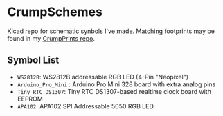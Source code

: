 CrumpSchemes
============
Kicad repo for schematic synbols I've made. Matching footprints may be found in my [CrumpPrints repo](https://github.com/tylercrumpton/CrumpPrints.pretty).

Symbol List
--------------
* `WS2812B`: WS2812B addressable RGB LED (4-Pin "Neopixel")
* `Arduino_Pro_Mini` :  Arduino Pro Mini 328 board with extra analog pins
* `Tiny_RTC_DS1307`: Tiny RTC DS1307-based realtime clock board with EEPROM
* `APA102`: APA102 SPI Addressable 5050 RGB LED

